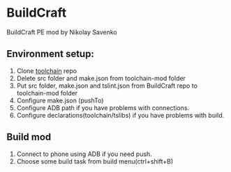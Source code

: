 # BuildCraft
BuildCraft PE mod by Nikolay Savenko

## Environment setup:
1. Clone [toolchain](https://github.com/zheka2304/innercore-mod-toolchain) repo
2. Delete src folder and make.json from toolchain-mod folder
3. Put src folder, make.json and tslint.json from BuildCraft repo to toolchain-mod folder
4. Configure make.json (pushTo)
5. Configure ADB path if you have problems with connections.
6. Configure declarations(toolchain/tslibs) if you have problems with build.

## Build mod
1. Connect to phone using ADB if you need push.
2. Choose some build task from build menu(ctrl+shift+B)
